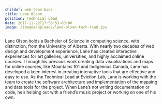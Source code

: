 ```yaml
---
childof: web-team-bios
title: Lane Olson
position: Technical Lead
date: 2017-11-22T17:56:53-08:00
image: /images/uploads/lane-olson-tech-lead.jpg
---
```

Lane Olson holds a Bachelor of Science in computing science, with distinction, from the University of Alberta. With nearly two decades of web design and development experience, Lane has created interactive experiences for art galleries, universities, and highly acclaimed online courses. Through his previous work creating data visualizations and maps for online courses, like Mountains 101 and Indigenous Canada, Lane has developed a keen interest in creating interactive tools that are effective and easy to use. As the Technical Lead at Eviction Lab, Lane is working with the team to create the software architecture and implementation of the mapping and data tools for the project. When Lane’s not writing documentation or code, he’s helping out with a friend’s music project or working on one of his own.
